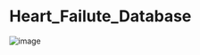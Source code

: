 # Heart_Failute_Database
![image](https://user-images.githubusercontent.com/76844909/148221896-50683856-f9bd-40ca-8a55-5af166bf07ae.png)
